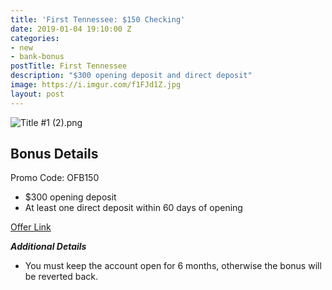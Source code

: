```yaml
---
title: 'First Tennessee: $150 Checking'
date: 2019-01-04 19:10:00 Z
categories:
- new
- bank-bonus
postTitle: First Tennessee
description: "$300 opening deposit and direct deposit"
image: https://i.imgur.com/f1FJd1Z.jpg
layout: post
---
```


![Title #1 (2).png](/uploads/Title%20%231%20(2).png)

## **Bonus Details**

Promo Code: OFB150
* $300 opening deposit
* At least one direct deposit within 60 days of opening

[Offer Link](https://www.firsttennessee.com/landing/deposit/150-express-v2-landing-OFB150)

***Additional Details***

* You must keep the account open for 6 months, otherwise the bonus will be reverted back.
